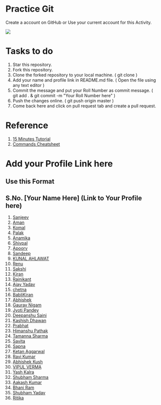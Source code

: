 # Practice Git
Create a account on GitHub or Use your current account for this Activity.

<img src = "https://i1.wp.com/duality.solutions/wp-content/uploads/2017/10/github-logo.png?ssl=1"/>

# Tasks to do
1. Star this repository.
2. Fork this repository.
3. Clone the forked repository to your local machine. ( git clone <URL to cloned repository> )
4. Add your name and profile link in README.md file. ( Open the file using any text editor )
5. Commit the message and put your Roll Number as commit message. ( git add . & git commit -m "Your Roll Number here" )
6. Push the changes online. ( git push origin master )
7. Come back here and click on pull request tab and create a pull request.
  
# Reference
1. [15 Minutes Tutorial](https://try.github.io/levels/1/challenges/1)
2. [Commands Cheatsheet](https://services.github.com/on-demand/downloads/github-git-cheat-sheet.pdf)

# Add your Profile Link here
## Use this Format
## S.No. [Your Name Here] (Link to Your Profile here)
1. [Sanjeev](https://github.com/thedevelopersanjeev)
2. [Aman](https://github.com/A-manSingh)
3. [Komal](https://github.com/Komalchhoker)
5. [Palak](https://github.com/PalakSharmaa)
4. [Anamika](https://github.com/AnamikaSaxena17)
6. [Shivpal](https://github.com/shivpalsinghnext)
7. [Apoorv](https://github.com/1998apoorvmalik)
8. [Sandeep](https://github.com/Sandeep1rok)
9. [KUNAL AHLAWAT](https://github.com/newkunal)
10. [Renu](https://github.com/Renukumari13)
11. [Sakshi](https://github.com/Sakshi2706)
12. [Kiran](https://github.com/kiran1720)
13. [Rajnikant](https://github.com/rajnikant88)
14. [Ajay Yadav](https://github.com/Ajayyadav0299)
15. [chetna](https://github.com/sainichetna)
16. [BabliKiran](https://github.com/BabliKiran)
17. [Abhishek](https://github.com/iamabhi443)
18. [Gaurav Nigam](https://github.com/gauravnigam37)
19. [Jyoti Pandey](https://github.com/jyotipandey45)
21. [Deepanshu Saini](https://github.com/deepanshusaini81)
20. [Kashish Dhawan](https://github.com/Smoke0)
21. [Prabhat](https://github.com/Prabhat98)
22. [Himanshu Pathak](https://github.com/pathakhimanshu)
20. [Tamanna Sharma](https://github.com/tamanna43)
21. [Savita](https://github.com/Savitakaushik)
22. [Sapna](https://github.com/SapnaMathur)
23. [Ketan Aggarwal](https://github.com/ketan5544)
24. [Ravi Kumar](https://github.com/Ravikumar23)
25. [Abhishek Kush](https://github.com/kushabhi)
26. [VIPUL VERMA](https://github.com/thedevelopervipul)
27. [Yash Kalra](https://github.com/Yash-Kalra)
28. [Shubham Sharma](hhttps://github.com/shubhamsharmadvlpr)
29. [Aakash Kumar](https://github.com/aakash-kumar27)
30. [Bhani Ram](https://github.com/bhanukh)
31. [Shubham Yadav](https://github.com/yadavshubham2199)
32. [Ritika](https://github.com/ritikakaushik)
